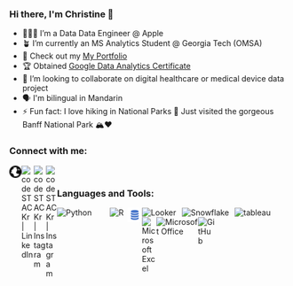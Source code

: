 ### Hi there, I'm Christine 👋

<!--
**ChristineCYin/ChristineCYin** is a ✨ _special_ ✨ repository because its `README.md` (this file) appears on your GitHub profile.
-->

- 👩🏻‍💼 I’m a Data Data Engineer @ Apple
- 🪴 I’m currently an MS Analytics Student @ Georgia Tech (OMSA)
- 🥸 Check out my [My Portfolio](https://christinecyin.github.io/Portfolio/)
- 🏆 Obtained [Google Data Analytics Certificate](https://www.credly.com/badges/d1beab91-7887-4e3a-b8b6-95bdf82011d0?source=linked_in_profile)
- 👯 I’m looking to collaborate on digital healthcare or medical device data project
- 🗣️ I'm bilingual in Mandarin
- ⚡ Fun fact: I love hiking in National Parks 🥾 Just visited the gorgeous Banff National Park 🏔️❤️

<!-- - 💻 Also completed PostgreSQL Bootcamp Certificate and currently learning MySQL -->
<!-- - 🧐 [Tableau Dashboard for COVID-19 data exploration](https://public.tableau.com/app/profile/christine.yin/viz/Covid19DataExploration_16288198724040/Dashboard1#1) -->
### Connect with me:

[<img align="left" alt="codeSTACKr.com" width="22px" src="https://raw.githubusercontent.com/iconic/open-iconic/master/svg/globe.svg" />][website]
[<img align="left" alt="codeSTACKr | LinkedIn" width="22px" src="https://cdn.jsdelivr.net/npm/simple-icons@v3/icons/linkedin.svg" />][linkedin]
[<img align="left" alt="codeSTACKr | Instagram" width="22px" src="https://cdn.jsdelivr.net/npm/simple-icons@v3/icons/instagram.svg" />][instagram]
[<img align="left" alt="codeSTACKr | Instagram" width="20px" src="https://cdn.icon-icons.com/icons2/2389/PNG/512/kaggle_logo_icon_145140.png" />][kaggle]



<br />

### Languages and Tools:

[<img align="left" alt="Python" width="95px" src="https://upload.wikimedia.org/wikipedia/commons/f/f8/Python_logo_and_wordmark.svg"/>](#)
[<img align="left" alt="R" width="32px" src="https://upload.wikimedia.org/wikipedia/commons/thumb/1/1b/R_logo.svg/1024px-R_logo.svg.png"/>](#)
[<img align="left" alt="SQL" width="26px" src="https://raw.githubusercontent.com/github/explore/80688e429a7d4ef2fca1e82350fe8e3517d3494d/topics/sql/sql.png" />](https://github.com/ChristineCYin/Covid-19-Data-Exploration/blob/main/covid%20portfolio%20project-PostgreSQL.sql)
[<img align="left" alt="Looker" width="72px" src="https://upload.wikimedia.org/wikipedia/commons/4/4c/Looker.svg" />](#)
[<img align="left" alt="Snowflake" width="95px" src="https://upload.wikimedia.org/wikipedia/commons/f/ff/Snowflake_Logo.svg" />](#)
[<img align="left" alt="tableau" width="95px" src="https://upload.wikimedia.org/wikipedia/commons/thumb/4/4b/Tableau_Logo.png/800px-Tableau_Logo.png"/>](https://public.tableau.com/app/profile/christine.yin/viz/Covid19DataExploration_16288198724040/Dashboard1#1)
[<img align="left" alt="Microsoft Excel" width="26px" src="https://logodownload.org/wp-content/uploads/2020/04/excel-logo.png" />](#)
[<img align="left" alt="Microsoft Office" width="75px" src="https://upload.wikimedia.org/wikipedia/commons/thumb/4/4f/Microsoft_Office_2013-2019_logo_and_wordmark.svg/200px-Microsoft_Office_2013-2019_logo_and_wordmark.svg.png" />](#)
[<img align="left" alt="GitHub" width="30px" src="https://upload.wikimedia.org/wikipedia/commons/9/91/Octicons-mark-github.svg" />](https://github.com/ChristineCYin)

<br />

</details>

[website]: https://christinecyin.github.io/Portfolio/
[instagram]: https://www.instagram.com/lovehikingadventures/
[linkedin]: https://www.linkedin.com/in/christinecyin/
[kaggle]: https://www.kaggle.com/christine1cy


